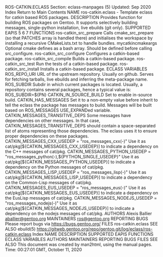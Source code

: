 ROS-CATKIN.ECLASS
Section: eclass-manpages (5)
Updated: Sep 2020
Index Return to Main Contents
NAME
ros-catkin.eclass - Template eclass for catkin based ROS packages.
DESCRIPTION
Provides function for building ROS packages on Gentoo. It supports selectively building messages, single-python installation, live ebuilds (git only).
SUPPORTED EAPIS
5 6 7
FUNCTIONS
ros-catkin_src_prepare
Calls cmake_src_prepare (so that PATCHES array is handled there) and initialises the workspace by installing a recursive CMakeLists.txt to handle bundles.
mycatkincmakeargs
Optional cmake defines as a bash array. Should be defined before calling src_configure.
ros-catkin_src_configure
Configures a catkin-based package.
ros-catkin_src_compile
Builds a catkin-based package.
ros-catkin_src_test
Run the tests of a catkin-based package.
ros-catkin_src_install
Installs a catkin-based package.
ECLASS VARIABLES
ROS_REPO_URI
URL of the upstream repository. Usually on github. Serves for fetching tarballs, live ebuilds and inferring the meta-package name.
ROS_SUBDIR
Subdir in which current packages is located. Usually, a repository contains several packages, hence a typical value is: ROS_SUBDIR=${PN}
CATKIN_IN_SOURCE_BUILD
Set to enable in-source build.
CATKIN_HAS_MESSAGES
Set it to a non-empty value before inherit to tell the eclass the package has messages to build. Messages will be built based on ROS_MESSAGES USE_EXPANDed variable.
CATKIN_MESSAGES_TRANSITIVE_DEPS
Some messages have dependencies on other messages. In that case, CATKIN_MESSAGES_TRANSITIVE_DEPS should contain a space-separated list of atoms representing those dependencies. The eclass uses it to ensure proper dependencies on these packages.
CATKIN_MESSAGES_CXX_USEDEP = "ros_messages_cxx(-)"
Use it as cat/pkg[${CATKIN_MESSAGES_CXX_USEDEP}] to indicate a dependency on the C++ messages of cat/pkg.
CATKIN_MESSAGES_PYTHON_USEDEP = "ros_messages_python(-),${PYTHON_SINGLE_USEDEP}"
Use it as cat/pkg[${CATKIN_MESSAGES_PYTHON_USEDEP}] to indicate a dependency on the Python messages of cat/pkg.
CATKIN_MESSAGES_LISP_USEDEP = "ros_messages_lisp(-)"
Use it as cat/pkg[${CATKIN_MESSAGES_LISP_USEDEP}] to indicate a dependency on the Common-Lisp messages of cat/pkg.
CATKIN_MESSAGES_EUS_USEDEP = "ros_messages_eus(-)"
Use it as cat/pkg[${CATKIN_MESSAGES_EUS_USEDEP}] to indicate a dependency on the EusLisp messages of cat/pkg.
CATKIN_MESSAGES_NODEJS_USEDEP = "ros_messages_nodejs(-)"
Use it as cat/pkg[${CATKIN_MESSAGES_NODEJS_USEDEP}] to indicate a dependency on the nodejs messages of cat/pkg.
AUTHORS
Alexis Ballier <aballier@gentoo.org>
MAINTAINERS
ros@gentoo.org
REPORTING BUGS
Please report bugs via https://bugs.gentoo.org/
FILES
ros-catkin.eclass
SEE ALSO
ebuild(5)
https://gitweb.gentoo.org/repo/gentoo.git/log/eclass/ros-catkin.eclass
Index
NAME
DESCRIPTION
SUPPORTED EAPIS
FUNCTIONS
ECLASS VARIABLES
AUTHORS
MAINTAINERS
REPORTING BUGS
FILES
SEE ALSO
This document was created by man2html, using the manual pages.
Time: 00:27:01 GMT, October 11, 2020